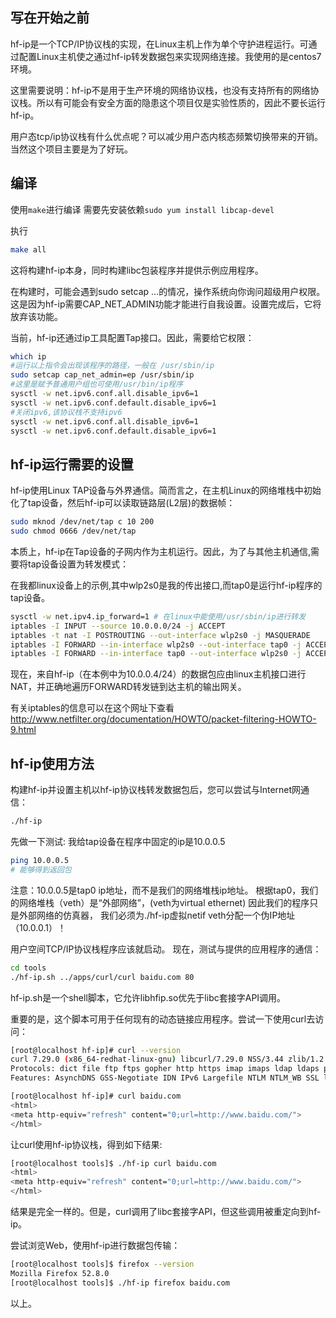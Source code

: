 ## 写在开始之前

hf-ip是一个TCP/IP协议栈的实现，在Linux主机上作为单个守护进程运行。可通过配置Linux主机使之通过hf-ip转发数据包来实现网络连接。我使用的是centos7环境。

这里需要说明：hf-ip不是用于生产环境的网络协议栈，也没有支持所有的网络协议栈。所以有可能会有安全方面的隐患这个项目仅是实验性质的，因此不要长运行hf-ip。

用户态tcp/ip协议栈有什么优点呢？可以减少用户态内核态频繁切换带来的开销。当然这个项目主要是为了好玩。

## 编译
使用`make`进行编译
需要先安装依赖`sudo yum install libcap-devel`

执行

```sh
make all
```


这将构建hf-ip本身，同时构建libc包装程序并提供示例应用程序。

在构建时，可能会遇到sudo setcap ...的情况，操作系统向你询问超级用户权限。这是因为hf-ip需要CAP_NET_ADMIN功能才能进行自我设置。设置完成后，它将放弃该功能。

当前，hf-ip还通过ip工具配置Tap接口。因此，需要给它权限：

```sh
which ip
#运行以上指令会出现该程序的路径，一般在 /usr/sbin/ip
sudo setcap cap_net_admin=ep /usr/sbin/ip
#这里是赋予普通用户组也可使用/usr/bin/ip程序
sysctl -w net.ipv6.conf.all.disable_ipv6=1
sysctl -w net.ipv6.conf.default.disable_ipv6=1
#关闭ipv6,该协议栈不支持ipv6
sysctl -w net.ipv6.conf.all.disable_ipv6=1
sysctl -w net.ipv6.conf.default.disable_ipv6=1
```

## hf-ip运行需要的设置

hf-ip使用Linux TAP设备与外界通信。简而言之，在主机Linux的网络堆栈中初始化了tap设备，然后hf-ip可以读取链路层(L2层)的数据帧：

```sh
sudo mknod /dev/net/tap c 10 200
sudo chmod 0666 /dev/net/tap
```


本质上，hf-ip在Tap设备的子网内作为主机运行。因此，为了与其他主机通信,需要将tap设备设置为转发模式：

在我都linux设备上的示例,其中wlp2s0是我的传出接口,而tap0是运行hf-ip程序的tap设备。

```sh
sysctl -w net.ipv4.ip_forward=1 # 在linux中能使用/usr/sbin/ip进行转发
iptables -I INPUT --source 10.0.0.0/24 -j ACCEPT
iptables -t nat -I POSTROUTING --out-interface wlp2s0 -j MASQUERADE
iptables -I FORWARD --in-interface wlp2s0 --out-interface tap0 -j ACCEPT
iptables -I FORWARD --in-interface tap0 --out-interface wlp2s0 -j ACCEPT
```


现在，来自hf-ip（在本例中为10.0.0.4/24）的数据包应由linux主机接口进行NAT，并正确地遍历FORWARD转发链到达主机的输出网关。

有关iptables的信息可以在这个网址下查看  http://www.netfilter.org/documentation/HOWTO/packet-filtering-HOWTO-9.html

## hf-ip使用方法

构建hf-ip并设置主机以hf-ip协议栈转发数据包后，您可以尝试与Internet网通信：

```sh
./hf-ip
```
先做一下测试:
我给tap设备在程序中固定的ip是10.0.0.5
```sh
ping 10.0.0.5
# 能够得到返回包
```
注意：10.0.0.5是tap0 ip地址，而不是我们的网络堆栈ip地址。
根据tap0，我们的网络堆栈（veth）是“外部网络”，(veth为virtual ethernet)
因此我们的程序只是外部网络的仿真器，
我们必须为./hf-ip虚拟netif veth分配一个伪IP地址（10.0.0.1）！

用户空间TCP/IP协议栈程序应该就启动。 现在，测试与提供的应用程序的通信：

```sh
cd tools
./hf-ip.sh ../apps/curl/curl baidu.com 80
```
hf-ip.sh是一个shell脚本，它允许libhfip.so优先于libc套接字API调用。

重要的是，这个脚本可用于任何现有的动态链接应用程序。尝试一下使用curl去访问：
```sh
[root@localhost hf-ip]# curl --version
curl 7.29.0 (x86_64-redhat-linux-gnu) libcurl/7.29.0 NSS/3.44 zlib/1.2.7 libidn/1.28 libssh2/1.8.0
Protocols: dict file ftp ftps gopher http https imap imaps ldap ldaps pop3 pop3s rtsp scp sftp smtp smtps telnet tftp 
Features: AsynchDNS GSS-Negotiate IDN IPv6 Largefile NTLM NTLM_WB SSL libz unix-sockets 

[root@localhost hf-ip]# curl baidu.com
<html>
<meta http-equiv="refresh" content="0;url=http://www.baidu.com/">
</html>
```

让curl使用hf-ip协议栈，得到如下结果:
```sh
[root@localhost tools]$ ./hf-ip curl baidu.com
<html>
<meta http-equiv="refresh" content="0;url=http://www.baidu.com/">
</html>
```
结果是完全一样的。但是，curl调用了libc套接字API，但这些调用被重定向到hf-ip。

尝试浏览Web，使用hf-ip进行数据包传输：

```sh
[root@localhost tools]$ firefox --version
Mozilla Firefox 52.8.0
[root@localhost tools]$ ./hf-ip firefox baidu.com
```

以上。